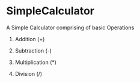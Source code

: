 # SimpleCalculator

A Simple Calculator comprising of basic Operations

1. Addition (+)
   
2. Subtraction (-)

3. Multiplication (*)

4. Division (/)
